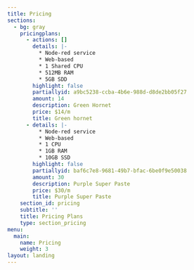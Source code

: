 ```yaml
---
title: Pricing
sections:
  - bg: gray
    pricingplans:
      - actions: []
        details: |-
          * Node-red service
          * Web-based
          * 1 Shared CPU
          * 512MB RAM
          * 5GB SDD
        highlight: false
        partiallyid: a9bc5238-ccba-4b6e-988d-d8de2bb05f27
        amount: 14
        description: Green Hornet
        price: $14/m
        title: Green hornet
      - details: |-
          * Node-red service
          * Web-based
          * 1 CPU
          * 1GB RAM
          * 10GB SSD
        highlight: false
        partiallyid: baf6c7e8-9681-49b7-bfac-6be0f9e50038
        amount: 30
        description: Purple Super Paste 
        price: $30/m
        title: Purple Super Paste
    section_id: pricing
    subtitle: ''
    title: Pricing Plans
    type: section_pricing
menu:
  main:
    name: Pricing
    weight: 3
layout: landing
---
```


